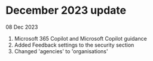 # December 2023 update
08 Dec 2023

1. Microsoft 365 Copilot and Microsoft Copilot guidance
2. Added Feedback settings to the security section
3. Changed 'agencies' to 'organisations'
